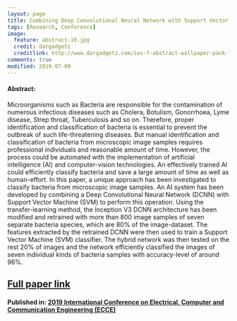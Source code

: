 ```yaml
---
layout: page
title: Combining Deep Convolutional Neural Network with Support Vector Machine to Classify Microscopic Bacteria Images(IEEE)
tags: [Research, Conference]
image:
  feature: abstract-10.jpg
  credit: dargadgetz
  creditlink: http://www.dargadgetz.com/ios-7-abstract-wallpaper-pack-for-iphone-5-and-ipod-touch-retina/
comments: true
modified: 2019-07-09
---
```


#### Abstract:
Microorganisms such as Bacteria are responsible for the contamination of numerous infectious diseases such as Cholera, Botulism, Gonorrhoea, Lyme disease, Strep throat, Tuberculosis and so on. Therefore, proper identification and classification of bacteria is essential to prevent the outbreak of such life-threatening diseases. But manual identification and classification of bacteria from microscopic image samples requires professional individuals and reasonable amount of time. However, the process could be automated with the implementation of artificial intelligence (AI) and computer-vision technologies. An effectively trained AI could efficiently classify bacteria and save a large amount of time as well as human-effort. In this paper, a unique approach has been investigated to classify bacteria from microscopic image samples. An AI system has been developed by combining a Deep Convolutional Neural Network (DCNN) with Support Vector Machine (SVM) to perform this operation. Using the transfer-learning method, the Inception V3 DCNN architecture has been modified and retrained with more than 800 image samples of seven separate bacteria species, which are 80% of the image-dataset. The features extracted by the retrained DCNN were then used to train a Support Vector Machine (SVM) classifier. The hybrid network was then tested on the rest 20% of images and the network efficiently classified the images of seven individual kinds of bacteria samples with accuracy-level of around 96%.


## [Full paper link](https://ieeexplore.ieee.org/document/8679397?fbclid=IwAR0LD8L4e2jj2VlUY6j6yx4h8b9PdN4kM1cySnLzMgHFGpCZCubm4QhSomQ)

#### Published in:    [2019 International Conference on Electrical, Computer and Communication Engineering (ECCE)](https://ieeexplore.ieee.org/xpl/conhome/8672433/proceeding)
